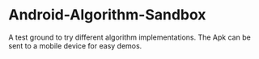 Android-Algorithm-Sandbox
=========================

A test ground to try different algorithm implementations. The Apk can be sent to a mobile device for easy demos. 
